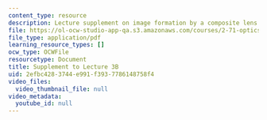 ```yaml
---
content_type: resource
description: Lecture supplement on image formation by a composite lens.
file: https://ol-ocw-studio-app-qa.s3.amazonaws.com/courses/2-71-optics-spring-2009/2efbc4283744e991f3937786148758f4_MIT2_71S09_supp05.pdf
file_type: application/pdf
learning_resource_types: []
ocw_type: OCWFile
resourcetype: Document
title: Supplement to Lecture 3B
uid: 2efbc428-3744-e991-f393-7786148758f4
video_files:
  video_thumbnail_file: null
video_metadata:
  youtube_id: null
---
```


